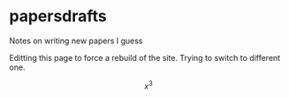 # papersdrafts
Notes on writing new papers I guess

Editting this page to force a rebuild of the site. Trying to switch to different one.

$$x^3$$
